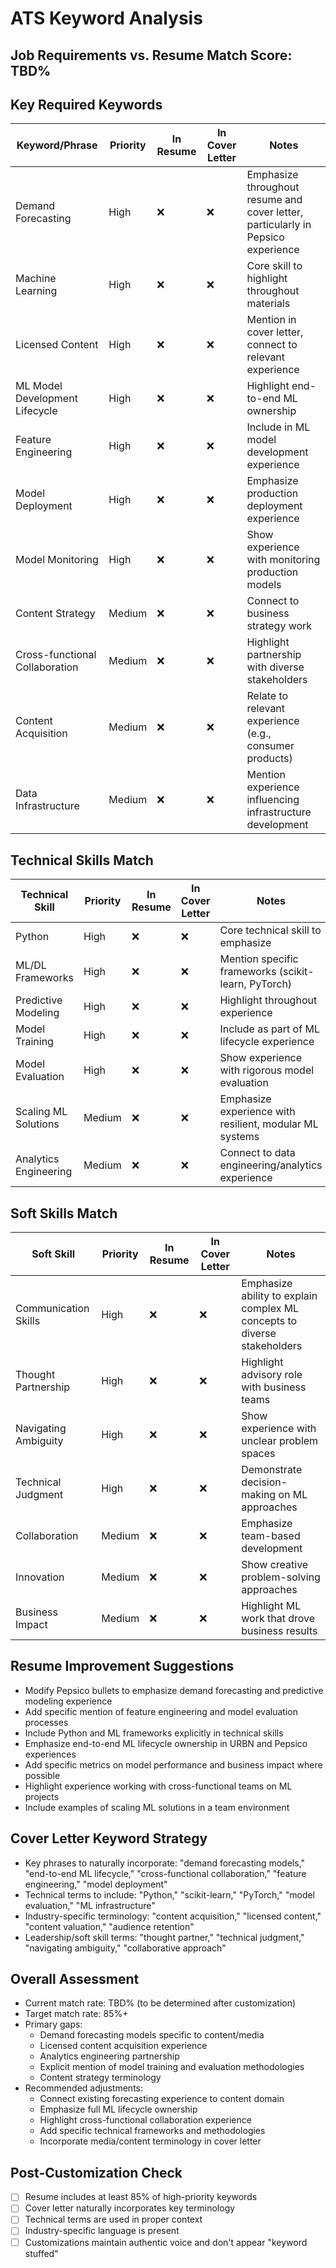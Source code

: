 # ATS Keyword Analysis

## Job Requirements vs. Resume Match Score: TBD% 

## Key Required Keywords
| Keyword/Phrase | Priority | In Resume | In Cover Letter | Notes |
|---------------|----------|-----------|----------------|-------|
| Demand Forecasting | High | ❌ | ❌ | Emphasize throughout resume and cover letter, particularly in Pepsico experience |
| Machine Learning | High | ❌ | ❌ | Core skill to highlight throughout materials |
| Licensed Content | High | ❌ | ❌ | Mention in cover letter, connect to relevant experience |
| ML Model Development Lifecycle | High | ❌ | ❌ | Highlight end-to-end ML ownership |
| Feature Engineering | High | ❌ | ❌ | Include in ML model development experience |
| Model Deployment | High | ❌ | ❌ | Emphasize production deployment experience |
| Model Monitoring | High | ❌ | ❌ | Show experience with monitoring production models |
| Content Strategy | Medium | ❌ | ❌ | Connect to business strategy work |
| Cross-functional Collaboration | Medium | ❌ | ❌ | Highlight partnership with diverse stakeholders |
| Content Acquisition | Medium | ❌ | ❌ | Relate to relevant experience (e.g., consumer products) |
| Data Infrastructure | Medium | ❌ | ❌ | Mention experience influencing infrastructure development |

## Technical Skills Match
| Technical Skill | Priority | In Resume | In Cover Letter | Notes |
|----------------|----------|-----------|----------------|-------|
| Python | High | ❌ | ❌ | Core technical skill to emphasize |
| ML/DL Frameworks | High | ❌ | ❌ | Mention specific frameworks (scikit-learn, PyTorch) |
| Predictive Modeling | High | ❌ | ❌ | Highlight throughout experience |
| Model Training | High | ❌ | ❌ | Include as part of ML lifecycle experience |
| Model Evaluation | High | ❌ | ❌ | Show experience with rigorous model evaluation |
| Scaling ML Solutions | Medium | ❌ | ❌ | Emphasize experience with resilient, modular ML systems |
| Analytics Engineering | Medium | ❌ | ❌ | Connect to data engineering/analytics experience |

## Soft Skills Match
| Soft Skill | Priority | In Resume | In Cover Letter | Notes |
|------------|----------|-----------|----------------|-------|
| Communication Skills | High | ❌ | ❌ | Emphasize ability to explain complex ML concepts to diverse stakeholders |
| Thought Partnership | High | ❌ | ❌ | Highlight advisory role with business teams |
| Navigating Ambiguity | High | ❌ | ❌ | Show experience with unclear problem spaces |
| Technical Judgment | High | ❌ | ❌ | Demonstrate decision-making on ML approaches |
| Collaboration | Medium | ❌ | ❌ | Emphasize team-based development |
| Innovation | Medium | ❌ | ❌ | Show creative problem-solving approaches |
| Business Impact | Medium | ❌ | ❌ | Highlight ML work that drove business results |

## Resume Improvement Suggestions
- Modify Pepsico bullets to emphasize demand forecasting and predictive modeling experience
- Add specific mention of feature engineering and model evaluation processes
- Include Python and ML frameworks explicitly in technical skills
- Emphasize end-to-end ML lifecycle ownership in URBN and Pepsico experiences
- Add specific metrics on model performance and business impact where possible
- Highlight experience working with cross-functional teams on ML projects
- Include examples of scaling ML solutions in a team environment

## Cover Letter Keyword Strategy
- Key phrases to naturally incorporate: "demand forecasting models," "end-to-end ML lifecycle," "cross-functional collaboration," "feature engineering," "model deployment"
- Technical terms to include: "Python," "scikit-learn," "PyTorch," "model evaluation," "ML infrastructure"
- Industry-specific terminology: "content acquisition," "licensed content," "content valuation," "audience retention"
- Leadership/soft skill terms: "thought partner," "technical judgment," "navigating ambiguity," "collaborative approach"

## Overall Assessment
- Current match rate: TBD% (to be determined after customization)
- Target match rate: 85%+
- Primary gaps: 
  - Demand forecasting models specific to content/media
  - Licensed content acquisition experience
  - Analytics engineering partnership
  - Explicit mention of model training and evaluation methodologies
  - Content strategy terminology
- Recommended adjustments:
  - Connect existing forecasting experience to content domain
  - Emphasize full ML lifecycle ownership
  - Highlight cross-functional collaboration experience
  - Add specific technical frameworks and methodologies
  - Incorporate media/content terminology in cover letter

## Post-Customization Check
- [ ] Resume includes at least 85% of high-priority keywords
- [ ] Cover letter naturally incorporates key terminology
- [ ] Technical terms are used in proper context
- [ ] Industry-specific language is present
- [ ] Customizations maintain authentic voice and don't appear "keyword stuffed"